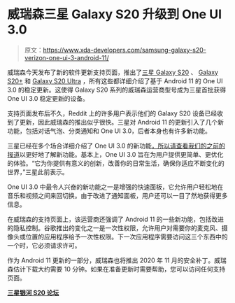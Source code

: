 # 威瑞森三星 Galaxy S20 升级到 One UI 3.0

> 原文：<https://www.xda-developers.com/samsung-galaxy-s20-verizon-one-ui-3-android-11/>

威瑞森今天发布了新的软件更新支持页面，推出了[三星 Galaxy S20](https://www.anrdoezrs.net/links/100122946/type/dlg/sid/UUxdaUeUpU30917/https://www.verizon.com/support/samsung-galaxy-s20-5g-uw-update/) 、 [Galaxy S20+](https://www.anrdoezrs.net/links/100122946/type/dlg/sid/UUxdaUeUpU30917/https://www.verizon.com/support/samsung-galaxy-s20-plus-5g-update/) 和 [Galaxy S20 Ultra](https://www.anrdoezrs.net/links/100122946/type/dlg/sid/UUxdaUeUpU30917/https://www.verizon.com/support/samsung-galaxy-s20-ultra-5g-update/) ，所有这些都详细介绍了基于 Android 11 的 One UI 3.0 的稳定更新。这使得 Galaxy S20 系列的威瑞森运营商型号成为三星首批获得 One UI 3.0 稳定更新的设备。

支持页面发布后不久，Reddit 上的许多用户表示他们的 Galaxy S20 设备已经收到了更新，因此威瑞森的推出似乎很快。三星对 Android 11 的更新引入了几个新功能，包括对话气泡、分类通知和 One UI 3.0，后者本身也有许多新功能。

三星已经在多个场合详细介绍了 One UI 3.0 的新功能[，所以请查看我们的](https://www.xda-developers.com/samsung-one-ui-3-0-new-features-android-11-update/)[之前的报道](https://www.xda-developers.com/one-ui-3-0-beta-galaxy-s20-samsung-android-11-update/)以更好地了解新功能。基本上，One UI 3.0 旨在为用户提供更简单、更优化的体验。“它为你提供有意义的创新，改善你的日常生活，确保你适应不断变化的世界，”三星此前表示。

One UI 3.0 中最令人兴奋的新功能之一是增强的快速面板，它允许用户轻松地在音乐和视频之间来回切换。由于改进了通知面板，用户还可以一目了然地获得更多信息。

在威瑞森的支持页面上，该运营商还强调了 Android 11 的一些新功能，包括改进的隐私控制。谷歌推出的变化之一是一次性权限，允许用户对需要你的麦克风、摄像头或位置的应用程序给予一次性权限。下一次应用程序需要访问这三个东西中的一个时，它必须请求许可。

作为 Android 11 更新的一部分，威瑞森也将推出 2020 年 11 月的安全补丁。威瑞森估计下载大约需要 10 分钟。如果在准备更新时需要帮助，您可以访问任何支持页面。

**[三星银河 S20 论坛](https://forum.xda-developers.com/c/samsung-galaxy-s20-s20-s20-ultra.9711/?page=1)**